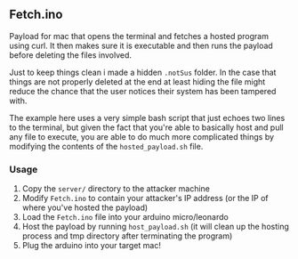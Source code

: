 ## Fetch.ino
Payload for mac that opens the terminal and fetches a hosted program using curl. It then makes sure it is executable and then runs the payload before deleting the files involved.

Just to keep things clean i made a hidden `.notSus` folder. In the case that things are not properly deleted at the end at least hiding the file might reduce the chance that the user notices their system has been tampered with.

The example here uses a very simple bash script that just echoes two lines to the terminal, but given the fact that you're able to basically host and pull any file to execute, you are able to do much more complicated things by modifying the contents of the `hosted_payload.sh` file.


### Usage
1) Copy the `server/` directory to the attacker machine
2) Modify `Fetch.ino` to contain your attacker's IP address (or the IP of where you've hosted the payload)
3) Load the `Fetch.ino` file into your arduino micro/leonardo
4) Host the payload by running `host_payload.sh` (it will clean up the hosting process and tmp directory after terminating the program)
5) Plug the arduino into your target mac!